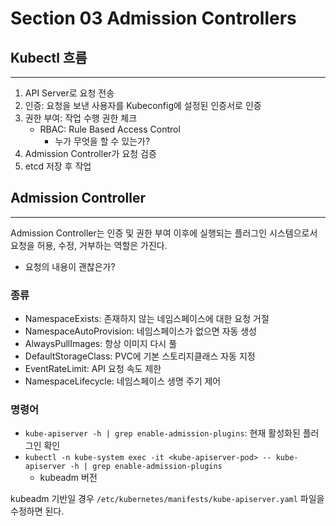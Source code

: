 # Section 03 Admission Controllers

## Kubectl 흐름
***
1. API Server로 요청 전송
2. 인증: 요청을 보낸 사용자를 Kubeconfig에 설정된 인증서로 인증
3. 권한 부여: 작업 수행 권한 체크
   - RBAC: Rule Based Access Control
     - 누가 무엇을 할 수 있는가?
4. Admission Controller가 요청 검증
5. etcd 저장 후 작업

## Admission Controller
***
Admission Controller는 인증 및 권한 부여 이후에 실행되는 플러그인 시스템으로서
요청을 허용, 수정, 거부하는 역할은 가진다.
- 요청의 내용이 괜찮은가?

### 종류
- NamespaceExists: 존재하지 않는 네임스페이스에 대한 요청 거절
- NamespaceAutoProvision: 네임스페이스가 없으면 자동 생성
- AlwaysPullImages: 항상 이미지 다시 풀
- DefaultStorageClass: PVC에 기본 스토리지클래스 자동 지정
- EventRateLimit: API 요청 속도 제한
- NamespaceLifecycle: 네임스페이스 생명 주기 제어

### 명령어
- `kube-apiserver -h | grep enable-admission-plugins`: 현재 활성화된 플러그인 확인
- `kubectl -n kube-system exec -it <kube-apiserver-pod> -- kube-apiserver -h | grep enable-admission-plugins`
  - kubeadm 버전

kubeadm 기반일 경우 `/etc/kubernetes/manifests/kube-apiserver.yaml` 파일을 수정하면 된다.